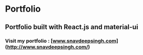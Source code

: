 # Portfolio

## Portfolio built with React.js and material-ui

### Visit my portfolio : [www.snavdeepsingh.com] (http://www.snavdeepsingh.com/)
